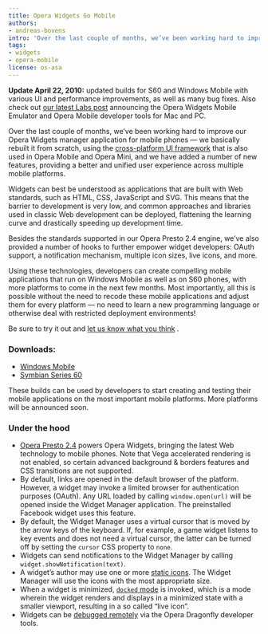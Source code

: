 ```yaml
---
title: Opera Widgets Go Mobile
authors:
- andreas-bovens
intro: 'Over the last couple of months, we’ve been working hard to improve our Mobile Widgets Manager — we basically rebuilt it from scratch, using the cross-platform UI framework that is also used in Opera Mobile and Opera Mini.'
tags:
- widgets
- opera-mobile
license: os-asa
---
```


**Update April 22, 2010:** updated builds for S60 and Windows Mobile with various  UI  and performance improvements, as well as many bug fixes. Also check out [our latest Labs post][1] announcing the Opera Widgets Mobile Emulator and Opera Mobile developer tools for Mac and PC.

[1]: http://labs.opera.com/news/2010/04/22/

Over the last couple of months, we’ve been working hard to improve our Opera Widgets manager application for mobile phones — we basically rebuilt it from scratch, using the [cross-platform UI framework][2] that is also used in Opera Mobile and Opera Mini, and we have added a number of new features, providing a better and unified user experience across multiple mobile platforms.

[2]: http://www.opera.com/press/releases/2009/12/10_2/

Widgets can best be understood as applications that are built with Web standards, such as HTML, CSS, JavaScript and SVG. This means that the barrier to development is very low, and common approaches and libraries used in classic Web development can be deployed, flattening the learning curve and drastically speeding up development time.

Besides the standards supported in our Opera Presto 2.4 engine, we’ve also provided a number of hooks to further empower widget developers: OAuth support, a notification mechanism, multiple icon sizes, live icons, and more.

Using these technologies, developers can create compelling mobile applications that run on Windows Mobile as well as on S60 phones, with more platforms to come in the next few months. Most importantly, all this is possible without the need to recode these mobile applications and adjust them for every platform — no need to learn a new programming language or otherwise deal with restricted deployment environments!

Be sure to try it out and [let us know what you think][3] .

[3]: http://my.opera.com/community/forums/forum.dml?id=15948&days=999&z=1

###  Downloads:

- [Windows Mobile][4]
- [Symbian Series 60][5]

[4]: http://www.opera.com/download/get.pl?sub=++++&id=32824&location=270&nothanks=yes
[5]: http://www.opera.com/download/get.pl?sub=++++&id=32825&location=270&nothanks=yes

These builds can be used by developers to start creating and testing their mobile applications on the most important mobile platforms. More platforms will be announced soon.

###  Under the hood

- [Opera Presto 2.4][6] powers Opera Widgets, bringing the latest Web technology to mobile phones. Note that Vega accelerated rendering is not enabled, so certain advanced background & borders features and CSS transitions are not supported.
- By default, links are opened in the default browser of the platform. However, a widget may invoke a limited browser for authentication purposes (OAuth). Any URL loaded by calling `window.open(url)` will be opened inside the Widget Manager application. The preinstalled Facebook widget uses this feature.
- By default, the Widget Manager uses a virtual cursor that is moved by the arrow keys of the keyboard. If, for example, a game widget listens to key events and does not need a virtual cursor, the latter can be turned off by setting the `cursor` CSS property to `none`.
- Widgets can send notifications to the Widget Manager by calling `widget.showNotification(text)`.
- A widget’s author may use one or more [static icons][8]. The Widget Manager will use the icons with the most appropriate size.
- When a widget is minimized, [`docked` mode][9] is invoked, which is a mode wherein the widget renders and displays in a minimized state with a smaller viewport, resulting in a so called “live icon”.
- Widgets can be [debugged remotely][10] via the Opera Dragonfly developer tools.

[6]: http://www.opera.com/docs/specs/presto24/
[8]: /articles/opera-widgets-specification-fourth-ed/#xml_icon
[9]: /articles/opera-widgets-specification-fourth-ed/#widget_modes
[10]: /articles/remote-debugging-with-opera-dragonfly/
